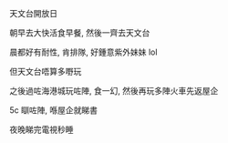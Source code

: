 天文台開放日

朝早去大快活食早餐, 然後一齊去天文台

晨都好有耐性, 肯排隊, 好鍾意紫外妹妹 lol

但天文台唔算多嘢玩

之後過咗海港城玩咗陣, 食一幻, 然後再玩多陣火車先返屋企

5c 瞓咗陣, 喺屋企就睇書

夜晚睇完電視秒睡
